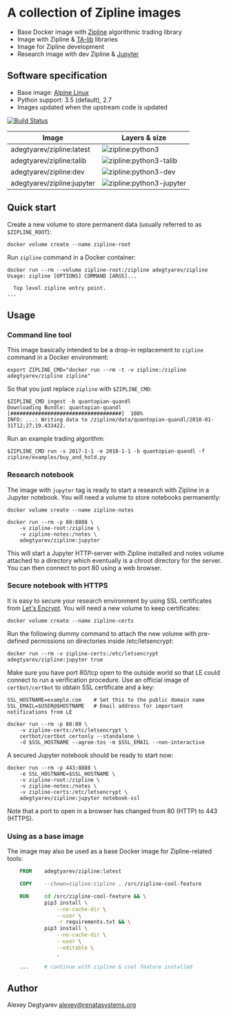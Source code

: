 # A collection of Zipline images

- Base Docker image with [Zipline](https://github.com/quantopian/zipline) algorithmic trading library
- Image with Zipline & [TA-lib](http://ta-lib.org/) libraries
- Image for Zipline development
- Research image with dev Zipline & [Jupyter](http://jupyter.org/)


## Software specification

* Base image: [Alpine Linux](https://alpinelinux.org/)
* Python support: 3.5 (default), 2.7
* Images updated when the upstream code is updated

[![Build Status](https://travis-ci.org/adegtyarev/docker-zipline.svg?branch=master)](https://travis-ci.org/adegtyarev/docker-zipline)


Image   | Layers & size
---     | ---
adegtyarev/zipline:latest  | ![zipline:python3][python3.svg]
adegtyarev/zipline:talib   | ![zipline:python3-talib][python3-talib.svg]
adegtyarev/zipline:dev     | ![zipline:python3-dev][python3-dev.svg]
adegtyarev/zipline:jupyter | ![zipline:python3-jupyter][python3-jupyter.svg]

[python3.svg]: https://images.microbadger.com/badges/image/adegtyarev/zipline:python3.svg "Image size & number of layers"
[python3-talib.svg]: https://images.microbadger.com/badges/image/adegtyarev/zipline:python3-talib.svg "Image size & number of layers"
[python3-dev.svg]: https://images.microbadger.com/badges/image/adegtyarev/zipline:python3-dev.svg "Image size & number of layers"
[python3-jupyter.svg]: https://images.microbadger.com/badges/image/adegtyarev/zipline:python3-jupyter.svg "Image size & number of layers"


## Quick start

Create a new volume to store permanent data (usually referred to as
`$ZIPLINE_ROOT`):

    docker volume create --name zipline-root

Run `zipline` command in a Docker container:

    docker run --rm --volume zipline-root:/zipline adegtyarev/zipline
    Usage: zipline [OPTIONS] COMMAND [ARGS]...

      Top level zipline entry point.
    ...


## Usage


### Command line tool

This image basically intended to be a drop-in replacement to `zipline` command
in a Docker environment:

    export ZIPLINE_CMD="docker run --rm -t -v zipline:/zipline adegtyarev/zipline zipline"

So that you just replace `zipline` with `$ZIPLINE_CMD`:

    $ZIPLINE_CMD ingest -b quantopian-quandl
    Downloading Bundle: quantopian-quandl  [####################################]  100%
    INFO: ...: Writing data to /zipline/data/quantopian-quandl/2018-01-31T12;27;19.433422.

Run an example trading algorithm:

    $ZIPLINE_CMD run -s 2017-1-1 -e 2018-1-1 -b quantopian-quandl -f zipline/examples/buy_and_hold.py


### Research notebook

The image with `jupyter` tag is ready to start a research with Zipline in a
Jupyter notebook.  You will need a volume to store notebooks permanently:

    docker volume create --name zipline-notes

    docker run --rm -p 80:8888 \
        -v zipline-root:/zipline \
        -v zipline-notes:/notes \
        adegtyarev/zipline:jupyter

This will start a Jupyter HTTP-server with Zipline installed and notes volume
attached to a directory which eventually is a chroot directory for the server.
You can then connect to port 80 using a web browser.


### Secure notebook with HTTPS

It is easy to secure your research environment by using SSL certificates from
[Let's Encrypt](https://letsencrypt.org/).  You will need a new volume to keep
certificates:

    docker volume create --name zipline-certs

Run the following dummy command to attach the new volume with pre-defined
permissions on directories inside /etc/letsencrypt:

    docker run --rm -v zipline-certs:/etc/letsencrypt adegtyarev/zipline:jupyter true

Make sure you have port 80/tcp open to the outside world so that LE could
connect to run a verification procedure.  Use an official image of
`certbot/certbot` to obtain SSL certificate and a key:

    SSL_HOSTNAME=example.com    # Set this to the public domain name
    SSL_EMAIL=$USER@$HOSTNAME   # Email address for important notifications from LE

    docker run --rm -p 80:80 \
        -v zipline-certs:/etc/letsencrypt \
        certbot/certbot certonly --standalone \
        -d $SSL_HOSTNAME --agree-tos -m $SSL_EMAIL --non-interactive

A secured Jupyter notebook should be ready to start now:

    docker run --rm -p 443:8888 \
        -e SSL_HOSTNAME=$SSL_HOSTNAME \
        -v zipline-root:/zipline \
        -v zipline-notes:/notes \
        -v zipline-certs:/etc/letsencrypt \
        adegtyarev/zipline:jupyter notebook-ssl

Note that a port to open in a browser has changed from 80 (HTTP) to 443
(HTTPS).


### Using as a base image

The image may also be used as a base Docker image for Zipline-related tools:

```Dockerfile
    FROM    adegtyarev/zipline:latest

    COPY    --chown=zipline:zipline . /src/zipline-cool-feature

    RUN     cd /src/zipline-cool-feature && \
            pip3 install \
                --no-cache-dir \
                --user \
                -r requirements.txt && \
            pip3 install \
                --no-cache-dir \
                --user \
                --editable \
                .

    ...     # continue with zipline & cool feature installed
```


## Author

Alexey Degtyarev <alexey@renatasystems.org>
